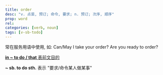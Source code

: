```yaml
---
title: order
desc: "v. 点菜, 预订; 命令, 要求; n. 预订; 次序, 顺序"
prop: word
rel:
categories: [verb, noun]
tags: [v-sb-todo]
---
```


常在服务用语中使用, 如:
Can/May I take your order?
Are you ready to order?

[**in ~ to do / that** 表前文目的](/exp/in-order)

**~ sb. to do sth.** 表示 "要求/命令某人做某事"